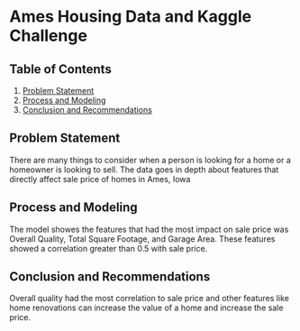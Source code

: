 # Ames Housing Data and Kaggle Challenge


## Table of Contents

1. [Problem Statement](Problem-Statement)
2. [Process and Modeling](Process-and-Modeling)
3. [Conclusion and Recommendations](Conclusion-and-Recommendations)

## Problem Statement

There are many things to consider when a person is looking for a home or a homeowner is looking to sell. The data goes in depth about features that directly affect sale price of homes in Ames, Iowa 

## Process and Modeling

The model showes the features that had the most impact on sale price was Overall Quality, Total Square Footage, and Garage Area. These features showed a correlation greater than 0.5 with sale price. 


## Conclusion and Recommendations

Overall quality had the most correlation to sale price and other features like home renovations can increase the value of a home and increase the sale price.
